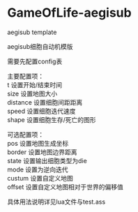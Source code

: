 # GameOfLife-aegisub
aegisub template

aegisub细胞自动机模版

需要先配置config表

主要配置项：  
    t 设置开始/结束时间  
    size 设置地图大小  
    distance 设置细胞间距距离  
    speed 设置细胞迭代速度  
    shape 设置细胞生存/死亡的图形  

可选配置项：  
    pos 设置地图生成坐标  
    border 设置地图边界距离  
    state 设置输出细胞类型为die  
    mode 设置为逆向迭代  
    custum 设置自定义地图  
    offset 设置自定义地图相对于世界的偏移值  

具体用法说明详见lua文件与test.ass
